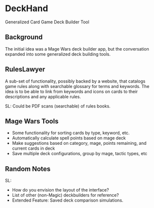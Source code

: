 DeckHand
========

Generalized Card Game Deck Builder Tool


Background
----------

The initial idea was a Mage Wars deck builder app, but the conversation expanded into some generalized deck building tools.


RulesLawyer
-----------

A sub-set of functionality, possibly backed by a website, that catalogs game rules along with searchable glossary for terms and keywords.
The idea is to be able to link from keywords and icons on cards to their descriptions and any applicable rules.

SL: Could be PDF scans (searchable) of rules books.

Mage Wars Tools
---------------

- Some functionality for sorting cards by type, keyword, etc.
- Automatically calculate spell points based on mage deck
- Make suggestions based on category, mage, points remaining, and current cards in deck
- Save multiple deck configurations, group by mage, tactic types, etc

Random Notes
------------

SL: 
- How do you envision the layout of the interface?
- List of other (non-Magic) deckbuilders for reference?
- Extended Feature: Saved deck comparison simulations.
